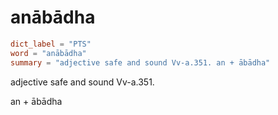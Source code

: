 # anābādha

``` toml
dict_label = "PTS"
word = "anābādha"
summary = "adjective safe and sound Vv-a.351. an + ābādha"
```

adjective safe and sound Vv\-a.351.

an \+ ābādha

